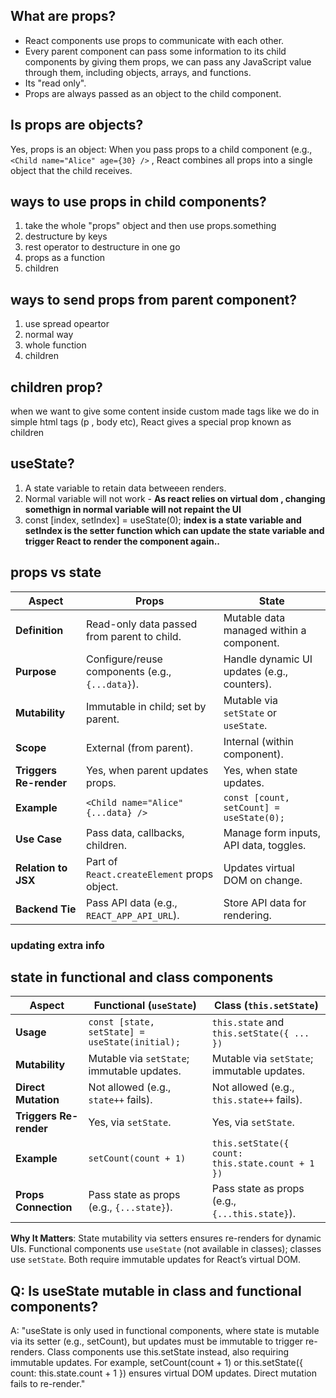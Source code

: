 ## What are props?

- React components use props to communicate with each other.
- Every parent component can pass some information to its child components by giving them props, we can pass any JavaScript value through them, including objects, arrays, and functions.
- Its "read only".
- Props are always passed as an object to the child component.

## Is props are objects?

Yes, props is an object: When you pass props to a child component (e.g., ``` <Child name="Alice" age={30} />``` , React combines all props into a single object that the child receives.

## ways to use props in child components?

1. take the whole "props" object and then use props.something
2. destructure by keys
3. rest operator to destructure in one go
4. props as a function
5. children

## ways to send props from parent component?

1. use spread opeartor
2. normal way
3. whole function
4. children

## children prop?

when we want to give some content inside custom made tags like we do in simple html tags (p , body etc), React gives a special prop known as children

## useState?

1.  A state variable to retain data betweeen renders.
2.  Normal variable will not work - **As react relies on virtual dom , changing somethign in normal variable will not repaint the UI**
3.  const [index, setIndex] = useState(0); **index is a state variable and setIndex is the setter function which can update the state variable and trigger React to render the component again..**

## props vs state

| **Aspect**             | **Props**                                       | **State**                                   |
| ---------------------- | ----------------------------------------------- | ------------------------------------------- |
| **Definition**         | Read-only data passed from parent to child.     | Mutable data managed within a component.    |
| **Purpose**            | Configure/reuse components (e.g., `{...data}`). | Handle dynamic UI updates (e.g., counters). |
| **Mutability**         | Immutable in child; set by parent.              | Mutable via `setState` or `useState`.       |
| **Scope**              | External (from parent).                         | Internal (within component).                |
| **Triggers Re-render** | Yes, when parent updates props.                 | Yes, when state updates.                    |
| **Example**            | `<Child name="Alice" {...data} />`              | `const [count, setCount] = useState(0);`    |
| **Use Case**           | Pass data, callbacks, children.                 | Manage form inputs, API data, toggles.      |
| **Relation to JSX**    | Part of `React.createElement` props object.     | Updates virtual DOM on change.              |
| **Backend Tie**        | Pass API data (e.g., `REACT_APP_API_URL`).      | Store API data for rendering.               |

### updating extra info

## state in functional and class components

| **Aspect**             | **Functional (`useState`)**                    | **Class (`this.setState`)**                      |
| ---------------------- | ---------------------------------------------- | ------------------------------------------------ |
| **Usage**              | `const [state, setState] = useState(initial);` | `this.state` and `this.setState({ ... })`        |
| **Mutability**         | Mutable via `setState`; immutable updates.     | Mutable via `setState`; immutable updates.       |
| **Direct Mutation**    | Not allowed (e.g., `state++` fails).           | Not allowed (e.g., `this.state++` fails).        |
| **Triggers Re-render** | Yes, via `setState`.                           | Yes, via `setState`.                             |
| **Example**            | `setCount(count + 1)`                          | `this.setState({ count: this.state.count + 1 })` |
| **Props Connection**   | Pass state as props (e.g., `{...state}`).      | Pass state as props (e.g., `{...this.state}`).   |

**Why It Matters**: State mutability via setters ensures re-renders for dynamic UIs. Functional components use `useState` (not available in classes); classes use `setState`. Both require immutable updates for React’s virtual DOM.

## Q: Is useState mutable in class and functional components?

A: "useState is only used in functional components, where state is mutable via its setter (e.g., setCount), but updates must be immutable to trigger re-renders. Class components use this.setState instead, also requiring immutable updates. For example, setCount(count + 1) or this.setState({ count: this.state.count + 1 }) ensures virtual DOM updates. Direct mutation fails to re-render."
